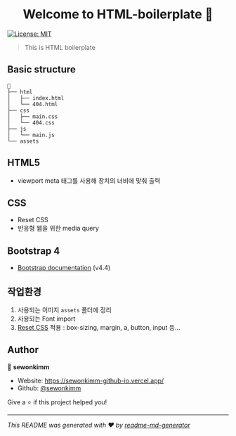 <h1 align="center">Welcome to HTML-boilerplate 👋</h1>
<p>
  <a href="#" target="_blank">
    <img alt="License: MIT" src="https://img.shields.io/badge/License-MIT-yellow.svg" />
  </a>
</p>

> This is HTML boilerplate

## Basic structure

```
📁
├── html
│   ├── index.html
│   └── 404.html
├── css
│   ├── main.css
│   └── 404.css
├── js
│   └── main.js
└── assets
```

## HTML5

- viewport meta 태그를 사용해 장치의 너비에 맞춰 출력

## CSS

- Reset CSS
- 반응형 웹을 위한 media query

## Bootstrap 4

- [Bootstrap documentation](https://getbootstrap.com/docs/4.4/getting-started/introduction/) (v4.4)
## 작업환경 

1. 사용되는 이미지 `assets` 폴더에 정리
2. 사용되는 Font import
3. [Reset CSS](https://meyerweb.com/eric/tools/css/reset/) 적용 : box-sizing, margin, a, button, input 등...

## Author

👤 **sewonkimm**

- Website: https://sewonkimm-github-io.vercel.app/
- Github: [@sewonkimm](https://github.com/sewonkimm)

Give a ⭐️ if this project helped you!

---

_This README was generated with ❤️ by [readme-md-generator](https://github.com/kefranabg/readme-md-generator)_
